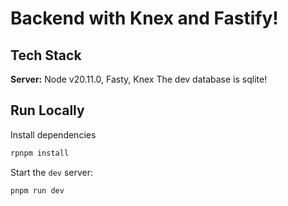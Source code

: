 
# Backend with Knex and Fastify! 

## Tech Stack  
**Server:** Node v20.11.0, Fasty, Knex
The dev database is sqlite!

## Run Locally  

Install dependencies

~~~bash  
rpnpm install
~~~

Start the `dev` server:

~~~bash  
pnpm run dev
~~~
